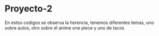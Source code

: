 # Proyecto-2
 
En estos codigos se observa la herencia, tenemos diferentes temas, uno sobre autos, otro sobre el anime one piece y uno de tacos
